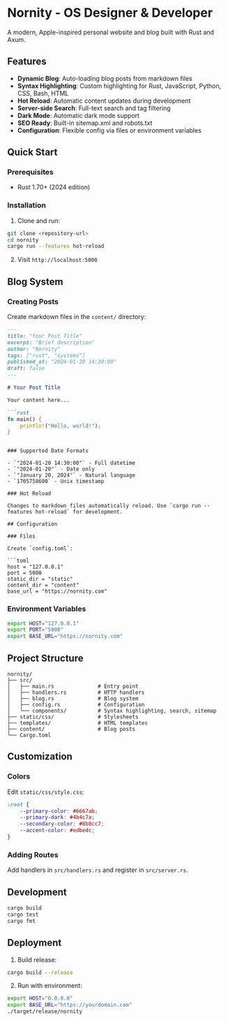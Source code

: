 # Nornity - OS Designer & Developer

A modern, Apple-inspired personal website and blog built with Rust and Axum.

## Features

- **Dynamic Blog**: Auto-loading blog posts from markdown files
- **Syntax Highlighting**: Custom highlighting for Rust, JavaScript, Python, CSS, Bash, HTML
- **Hot Reload**: Automatic content updates during development
- **Server-side Search**: Full-text search and tag filtering
- **Dark Mode**: Automatic dark mode support
- **SEO Ready**: Built-in sitemap.xml and robots.txt
- **Configuration**: Flexible config via files or environment variables

## Quick Start

### Prerequisites

- Rust 1.70+ (2024 edition)

### Installation

1. Clone and run:
```bash
git clone <repository-url>
cd nornity
cargo run --features hot-reload
```

2. Visit `http://localhost:5000`

## Blog System

### Creating Posts

Create markdown files in the `content/` directory:

```markdown
---
title: "Your Post Title"
excerpt: "Brief description"
author: "Nornity"
tags: ["rust", "systems"]
published_at: "2024-01-20 14:30:00"
draft: false
---

# Your Post Title

Your content here...

```rust
fn main() {
    println!("Hello, world!");
}
```
```

### Supported Date Formats

- `"2024-01-20 14:30:00"` - Full datetime
- `"2024-01-20"` - Date only
- `"January 20, 2024"` - Natural language
- `1705758600` - Unix timestamp

### Hot Reload

Changes to markdown files automatically reload. Use `cargo run --features hot-reload` for development.

## Configuration

### Files

Create `config.toml`:

```toml
host = "127.0.0.1"
port = 5000
static_dir = "static"
content_dir = "content"
base_url = "https://nornity.com"
```

### Environment Variables

```bash
export HOST="127.0.0.1"
export PORT="5000"
export BASE_URL="https://nornity.com"
```

## Project Structure

```
nornity/
├── src/
│   ├── main.rs              # Entry point
│   ├── handlers.rs          # HTTP handlers
│   ├── blog.rs              # Blog system
│   ├── config.rs            # Configuration
│   └── components/          # Syntax highlighting, search, sitemap
├── static/css/              # Stylesheets
├── templates/               # HTML templates
├── content/                 # Blog posts
└── Cargo.toml
```

## Customization

### Colors

Edit `static/css/style.css`:

```css
:root {
    --primary-color: #6667ab;
    --primary-dark: #4b4c7a;
    --secondary-color: #8b8cc7;
    --accent-color: #edbedc;
}
```

### Adding Routes

Add handlers in `src/handlers.rs` and register in `src/server.rs`.

## Development

```bash
cargo build
cargo test
cargo fmt
```

## Deployment

1. Build release:
```bash
cargo build --release
```

2. Run with environment:
```bash
export HOST="0.0.0.0"
export BASE_URL="https://yourdomain.com"
./target/release/nornity
```